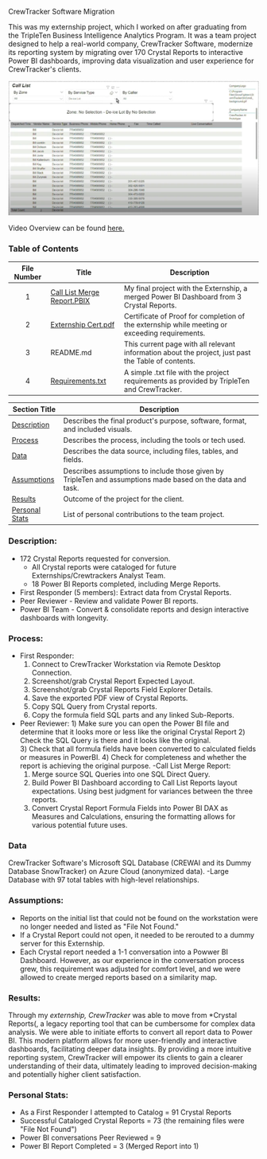 CrewTracker Software Migration

This was my externship project, which I worked on after graduating from the TripleTen Business Intelligence Analytics Program. It was a team project designed to help a real-world company, CrewTracker Software, modernize its reporting system by migrating over 170 Crystal Reports to interactive Power BI dashboards, improving data visualization and user experience for CrewTracker's clients.

[<img src="https://github.com/Tiffany-Bergett/tiffany-bergett/blob/main/Images/CrewTracker.png" alt="Interactive Merged Report Using Dummy Server">](https://drive.google.com/file/d/127-o2r_JCsCJwlNCtmzJsxAp8Ti1jIi3/view?usp=drive_link)

Video Overview can be found <a href='https://drive.google.com/file/d/127-o2r_JCsCJwlNCtmzJsxAp8Ti1jIi3/view?usp=drive_link' target=_blank><u>here</u>.</a>

### Table of Contents
| File Number | Title | Description |
| :-----------: | ----------- |----------- |
| 1 | [Call List Merge Report.PBIX](https://github.com/Tiffany-Bergett/BI_Analytic_Projects/blob/main/CrewTracker/Call%20List%20Merge%20Report.pbix) | My final project with the Externship, a merged Power BI Dashboard from 3 Crystal Reports. |
| 2 | [Externship Cert.pdf](https://github.com/Tiffany-Bergett/BI_Analytic_Projects/blob/main/CrewTracker/Externship%20Cert.pdf) | Certificate of Proof for completion of the externship while meeting or exceeding requirements. |
| 3 | README.md | This current page with all relevant information about the project, just past the Table of contents. |
| 4 | [Requirements.txt](https://github.com/Tiffany-Bergett/BI_Analytic_Projects/blob/main/CrewTracker/Requirements.txt) | A simple .txt file with the project requirements as provided by TripleTen and CrewTracker. |

| Section Title | Description |
| ----------- |----------- |
| [Description](https://github.com/Tiffany-Bergett/BI_Analytic_Projects/tree/main/CrewTracker#description) | Describes the final product's purpose, software, format, and included visuals. |
| [Process](https://github.com/Tiffany-Bergett/BI_Analytic_Projects/tree/main/CrewTracker#process) | Describes the process, including the tools or tech used. |
| [Data](https://github.com/Tiffany-Bergett/BI_Analytic_Projects/tree/main/CrewTracker#data) | Describes the data source, including files, tables, and fields. |
| [Assumptions](https://github.com/Tiffany-Bergett/BI_Analytic_Projects/tree/main/CrewTracker#assumptions) | Describes assumptions to include those given by TripleTen and assumptions made based on the data and task. |
| [Results](https://github.com/Tiffany-Bergett/BI_Analytic_Projects/tree/main/CrewTracker#results) | Outcome of the project for the client. |
| [Personal Stats](https://github.com/Tiffany-Bergett/BI_Analytic_Projects/tree/main/CrewTracker#personal-stats) | List of personal contributions to the team project. |

### Description:
- 172 Crystal Reports requested for conversion.
    - All Crystal reports were cataloged for future Externships/Crewtrackers Analyst Team.
    - 18 Power BI Reports completed, including Merge Reports.
- First Responder (5 members): Extract data from Crystal Reports.
- Peer Reviewer - Review and validate Power BI reports.
- Power BI Team - Convert & consolidate reports and design interactive dashboards with longevity.

### Process:
- First Responder:
     1) Connect to CrewTracker Workstation via Remote Desktop Connection.
	2) Screenshot/grab Crystal Report Expected Layout.
	3) Screenshot/grab Crystal Reports Field Explorer Details.
	4) Save the exported PDF view of Crystal Reports.
	5) Copy SQL Query from Crystal reports.
	6) Copy the formula field SQL parts and any linked Sub-Reports.
- Peer Reviewer:
     1️) Make sure you can open the Power BI file and determine that it looks more or less like the original Crystal Report
     2️) Check the SQL Query is there and it looks like the original.  
     3️) Check that all formula fields have been converted to calculated fields or measures in PowerBI. 
     4️) Check for completeness and whether the report is achieving the original purpose.
-Call List Merge Report:
     1) Merge source SQL Queries into one SQL Direct Query.
     2) Build Power BI Dashboard according to Call List Reports layout expectations. Using best judgment for variances between the three reports.
     3) Convert Crystal Report Formula Fields into Power BI DAX as Measures and Calculations, ensuring the formatting allows for various potential future uses.

### Data
CrewTracker Software's Microsoft SQL Database (CREWAI and its Dummy Database SnowTracker) on Azure Cloud (anonymized data).
-Large Database with 97 total tables with high-level relationships.

### Assumptions:
- Reports on the initial list that could not be found on the workstation were no longer needed and listed as "File Not Found."
- If a Crystal Report could not open, it needed to be rerouted to a dummy server for this Externship.
- Each Crystal report needed a 1-1 conversation into a Powwer BI Dashboard. However, as our experience in the conversation process grew, this requirement was adjusted for comfort level, and we were allowed to create merged reports based on a similarity map.

### Results:
Through my *externship, CrewTracker* was able to move from *Crystal Reports(, a legacy reporting tool that can be cumbersome for complex data analysis. We were able to initiate efforts to convert all report data to Power BI. This modern platform allows for more user-friendly and interactive dashboards, facilitating deeper data insights. By providing a more intuitive reporting system, CrewTracker will empower its clients to gain a clearer understanding of their data, ultimately leading to improved decision-making and potentially higher client satisfaction.

### Personal Stats:
- As a First Responder I attempted to Catalog = 91 Crystal Reports
- Successful Cataloged Crystal Reports = 73 (the remaining files were "File Not Found")
- Power BI conversations Peer Reviewed = 9
- Power BI Report Completed = 3 (Merged Report into 1)
